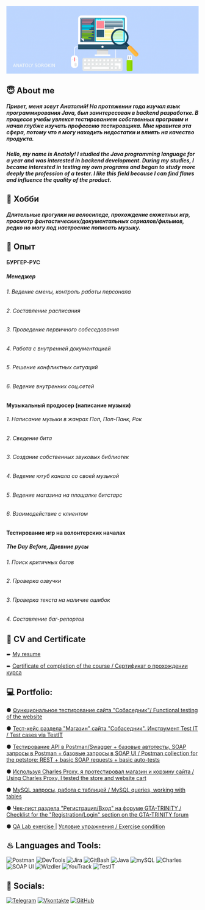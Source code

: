 ![Header](https://github.com/asorokin2107/asorokin2107/blob/main/assets/qa-qc-tester-career-mini-1024x359.png)


## 😇 About me

##### Привет, меня зовут Анатолий! На протяжении года изучал язык программирования Java, был заинтересован в backend разработке. В процессе учебы увлекся тестированием собственных программ и начал глубже изучать профессию тестировщика. Мне нравится эта сфера, потому что я могу находить недостатки и влиять на качество продукта.

##### Hello, my name is Anatoly! I studied the Java programming language for a year and was interested in backend development. During my studies, I became interested in testing my own programs and began to study more deeply the profession of a tester. I like this field because I can find flaws and influence the quality of the product.

## 🚴 Хобби

##### Длительные прогулки на велосипеде, прохождение сюжетных игр, просмотр фантастических/документальных сериалов/фильмов, редко но могу под настроение пописать музыку.

## 💼 Опыт

#### БУРГЕР-РУС
##### Менеджер
###### 1. Ведение смены, контроль работы персонала
###### 2. Составление расписания
###### 3. Проведение первичного собеседования
###### 4. Работа с внутренней документацией
###### 5. Решение конфликтных ситуаций
###### 6. Ведение внутренних соц.сетей

#### Музыкальный продюсер (написание музыки)
###### 1. Написание музыки в жанрах Поп, Поп-Панк, Рок
###### 2. Сведение бита
###### 3. Создание собственных звуковых библиотек
###### 4. Ведение ютуб канала со своей музыкой
###### 5. Ведение магазина на площалке битстарс
###### 6. Взаимодействие с клиентом

#### Тестирование игр на волонтерских началах
##### The Day Before, Древние русы
###### 1. Поиск критичных багов
###### 2. Проверка озвучки
###### 3. Проверка текста на наличие ошибок
###### 4. Составление баг-репортов

## 📄 CV and Certificate
➨ [My resume](https://drive.google.com/file/d/1-2o_YR8U7hI18_AvgeNmqfcuTZ9CGYY4/view?usp=sharing)


➨ [Certificate of completion of the course / Сертификат о прохождении курса](https://v2.coreapp.ai/certificate/pdf/655e048fe18543e0ecd48084)


## 💻 Portfolio:
● [Функциональное тестирование сайта "Собаседник"/ Functional testing of the website](https://imgur.com/a/gT2bGnt)


● [Тест-кейс раздела "Магазин" сайта "Собаседник". Инструмент Test IT / Test cases via TestIT](https://imgur.com/a/Wt9dSql) 


● [Тестирование API в Postman/Swagger + базовые автотесты, SOAP запросы в Postman + базовые запросы в SOAP UI / Postman collection for the petstore: REST + basic SOAP requests + basic auto-tests](https://imgur.com/a/2qZhg4C)


● [Используя Charles Proxy, я протестировал магазин и корзину сайта / Using Charles Proxy, I tested the store and website cart](https://github.com/asorokin2107/Charlesproxy)


● [MySQL запросы, работа с таблицей / MySQL queries, working with tables](https://github.com/asorokin2107/mySQL_gamestudio/tree/main)


● [Чек-лист раздела "Регистрация/Вход" на форуме GTA-TRINITY / Checklist for the "Registration/Login" section on the GTA-TRINITY forum](https://docs.google.com/spreadsheets/d/1Hno6DTZgFHawR-nXxZ7BlIDUF3fDct_K/edit?usp=sharing&ouid=105274321347461985658&rtpof=true&sd=true)

● [QA Lab exercise ](https://docs.google.com/spreadsheets/d/1Sa0MFonzFyZDmT1RcD6S0XbTwE2km6mR/edit?usp=sharing&ouid=105274321347461985658&rtpof=true&sd=true)  | [Условие упражнения / Exercise condition](https://docs.google.com/spreadsheets/d/1ITuRsAkeAhqGtsw3qt1nFtKTYFX9fmSQSOk3hctpQ6s/edit?hl=ru#gid=1124573836)


## ♨ Languages and Tools:
![Postman](https://img.shields.io/badge/-Postman-090909?style=for-the-badge&logo=Postman&logoColor=FFA500)
![DevTools](https://img.shields.io/badge/-DevTools-090909?style=for-the-badge&logo=GoogleChrome&logoColor=097CDB)
![Jira](https://img.shields.io/badge/-Jira-090909?style=for-the-badge&logo=Jira&logoColor=87CEFA)
![GitBash](https://img.shields.io/badge/-GitBash-090909?style=for-the-badge&logo=Git&logoColor=F88C00)
![Java](https://img.shields.io/badge/-Java-090909?style=for-the-badge&logo=openjdk&logoColor=E9D54D)
![mySQL](https://img.shields.io/badge/-mySQL-090909?style=for-the-badge&logo=mySQL&logoColor=E5D3FF)
![Charles](https://img.shields.io/badge/-Charles-090909?style=for-the-badge&logo=Charles&logoColor=6296CC)
![SOAP UI](https://img.shields.io/badge/-SoapUI-FFC20E?style=for-the-badge&logo=&logoColor=#F2BB13)
![Wizdler](https://img.shields.io/badge/-Wizdler-708090?style=for-the-badge&logo=Wizdler&logoColor=#708090)
![YouTrack](https://img.shields.io/badge/-YouTrack-4B0082?style=for-the-badge&logo=YouTrack&logoColor=#708090)
![TestIT](https://img.shields.io/badge/-TestIT-F5DEB3?style=for-the-badge&logo=TestIT&logoColor=#708090)


## 📲 Socials:
[![Telegram](https://img.shields.io/badge/-Telegram-090909?style=for-the-badge&logo=telegram&logoColor=27A0D9)](https://t.me/sonofacolonel)
[![Vkontakte](https://img.shields.io/badge/vkontakte-%232E87FB.svg?&style=for-the-badge&logo=vk&logoColor=white)](https://vk.com/touchmoneyprod) 
[![GitHub](https://img.shields.io/badge/github-%2324292e.svg?&style=for-the-badge&logo=github&logoColor=white)](https://github.com/asorokin) 


